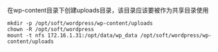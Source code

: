 在wp-content目录下创建uploads目录，该目录应该要被作为共享目录使用
```
mkdir -p /opt/soft/wordpress/wp-content/uploads
chown -R /opt/soft/wordpress
mount -t nfs 172.16.1.31:/opt/data/wp_data /opt/soft/wordpress/wp-content/uploads
```
